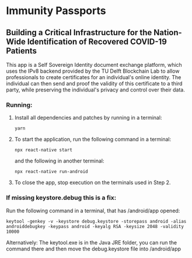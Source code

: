 # Immunity Passports
## Building a Critical Infrastructure for the Nation-Wide Identification of Recovered COVID-19 Patients

This app is a Self Sovereign Identity document exchange platform, which uses the IPv8 backend provided by the TU Delft Blockchain Lab to allow professionals to create certificates for an individual's online identity. The individual can then send and proof the validity of this certificate to a third party, while preserving the individual's privacy and control over their data.

### Running:
1. Install all dependencies and patches by running in a terminal:
    ```
    yarn
    ```

2. To start the application, run the following command in a terminal: 
    ```
    npx react-native start
    ```
    and the following in another terminal:
    ```
    npx react-native run-android
    ```

3. To close the app, stop execution on the terminals used in Step 2.

### If missing keystore.debug this is a fix:
Run the following command in a terminal, that has /android/app opened:
```
keytool -genkey -v -keystore debug.keystore -storepass android -alias androiddebugkey -keypass android -keyalg RSA -keysize 2048 -validity 10000
```

Alternatively: The keytool.exe is in the Java JRE folder, you can run the command there and then move the debug.keystore file into /android/app
    